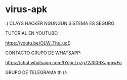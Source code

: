 # virus-apk
:) CLAYS HACKER 
NGUNGUN SISTEMA ES SEGURO  

TUTORIAL EN YOUTUBE:


https://youtu.be/OLW_Thu_uoE 

CONTACTO
GRUPO DE WHATSAPP:

https://chat.whatsapp.com/IYcpcLqzg72J006XJgmwFa

GRUPO DE TELEGRAMA
th
(/:
